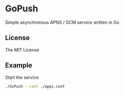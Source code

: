 GoPush
====

Simple asynchronous APNS / GCM service written in Go

License
--------

The MIT License

Example
--------

Start the service

```bash
./GoPush --conf ./apps.conf
```
